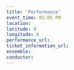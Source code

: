 ```yaml
---
title: 'Performance'
event_time: 01:05 PM
location: 
latitude: 0
longitude: 0
performance_url: 
ticket_information_url: 
ensemble: 
conductor: 
---
```

